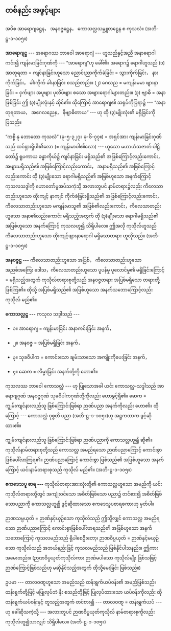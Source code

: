## တစ်နည်း အဖွင့်များ

အပိစ အာရောဂျဋ္ဌေန， အနဝဇ္ဇဋ္ဌေန， ကောသလ္လသမ္ဘူတဋ္ဌေန စ ကုသလံ။ (အဘိ-ဋ္ဌ-၁-၁၀၅။)

**အာရောဂျဋ္ဌ** --- အရောဂဿ ဘာဝေါ အာရောဂျံ --- ဟူသည်နှင့်အညီ အနာရောဂါကင်း၍ ကျန်းမာခြင်းဂုဏ်ကို --- “အာရောဂျ”ဟု ခေါ်၏။ 
အရောဂ၌ ရောဂါဟူသည် (၁) အာတုရတာ = ကျင်နာခြင်းဟူသော ညောင်းညာကိုက်ခဲခြင်း = သွားကိုက်ခြင်း， နားကိုက်ခြင်း， ခါးကိုက် ခါးနာခြင်း စသည်တည်း။ 
(၂) ဂေလည = မကျန်းမမာ ဖျားနာခြင်း = ငှက်ဖျား အပူဖျား ပုလိပ်ဖျား စသော အဖျားရောဂါများတည်း။ 
(၃) ဗျာဓိ = အနာဖြစ်ခြင်း ဤ (၃)မျိုးလုံးနှင့် ဆိုင်၏။ 
ထိုကြောင့် အာရောဂျ၏ သရုပ်ကိုပြရာ၌ --- “အနာတုရတာယ， အဂေလညေန，
နိဗျာဓိတာယ” --- ဟု ထို (၃)မျိုးလုံး၏ မရှိခြင်းကို ပြသည်။

“ကစ္စိ နု ဘောတော ကုသလံ” (ခု-၅-၃၂၇။ ခု-၆-၇၇။) = အရှင်အား ကျန်းမာခြင်းဂုဏ်သည် ထင်ရှားရှိပါ၏လော (= ကျန်းမာပါ၏လော) --- ဟူသော မဟာဟံသဇာတ် ပါဠိတော်၌ ရူပကာယ ခန္ဓာကိုယ်၌ ကျင်နာခြင်း မရှိသည်၏ အဖြစ်ကြောင့်လည်းကောင်း， အဖျားမရှိသည်၏ အဖြစ်ကြောင့်လည်းကောင်း， အနာမရှိသည်၏ အဖြစ်ကြောင့်လည်းကောင်း ထို (၃)မျိုးသော ရောဂါမရှိသည်၏ အဖြစ်ဟူသော အနက်ကြောင့် ကုသလသဒ္ဒါကို ဟောတော်မူအပ်သကဲ့သို့ အလားတူပင် နာမ်တရား၌လည်း ကိလေသာတည်းဟူသော ထိုးကျင့် နာကျင် ကိုက်ခဲခြင်းရှိသည်၏ အဖြစ်ကြောင့်လည်းကောင်း， ကိလေသာတည်းဟူသော မကျန်းမာသူ၏ အဖြစ်၏လည်းကောင်း，ကိလေသာတည်းဟူသော အနာ၏လည်းကောင်း မရှိသည့်အတွက် ထို (၃)မျိုးသော ရောဂါမရှိသည်၏ အဖြစ်ဟူသော အနက်ကြောင့် ကုသလဟူ၍ သိရှိပါလေ။ 
ဤအလို ကုသိုလ်ဟူသည် ကိလေသာတည်းဟူသော ထိုးကျင့်ဖျားနာရောဂါ မရှိသောတရား ဟူလိုသည်။ (အဘိ-ဋ္ဌ-၁-၁၀၅။)

**အနဝဇ္ဇဋ္ဌ ---** ကိလေသာတည်းဟူသော အပြစ်， ကိလေသာတည်းဟူသော အညစ်အကြေး ဒေါသ，ကိလေသာတည်းဟူသော ပူပန်မှု ပူလောင်မှု၏ မရှိခြင်းကြောင့် = မရှိသည့်အတွက် ကုသိုလ်တရားစုတို့သည် အနဝဇ္ဇတရား အပြစ်မရှိသော တရားတို့ ဖြစ်ကြ၏။ 
ထိုသို့ အပြစ်မရှိသည်၏ အဖြစ်ဟူသော အနက်သဘောကြောင့်လည်း ကုသိုလ် မည်၏။

**ကောသလ္လဋ္ဌ ---** ကသုလ သဒ္ဒါသည် ---

- ၁။ အာရောဂျ = ကျန်းမာခြင်း အနာကင်းခြင်း အနက်，

- ၂။ အနဝဇ္ဇ = အပြစ်မရှိခြင်း အနက်，
 
- ၃။ သုခဝိပါက = ကောင်းသော ချမ်းသာသော အကျိုးကိုပေးခြင်း အနက်，

- ၄။ ဆေက = လိမ္မာခြင်း အနက်တို့ကို ဟော၏။

ကုသလဿ ဘာဝေါ ကောသလ္လံ --- ဟု ပြုသောအခါ ယင်း ကောသလ္လ-သဒ္ဒါသည် အာရောဂျဂုဏ် အနဝဇ္ဇဂုဏ် သုခဝိပါကဂုဏ်တို့ကိုလည်း ဟောခွင့်ရှိ၏။ 
ဆေက = ကျွမ်းကျင်နားလည်သူ ဖြစ်ကြောင်းဖြစ်ရာ ဉာဏ်ပညာ အနက်ကိုလည်း ဟော၏။ 
ထိုကြောင့် --- ကောသလ္လံ ဝုစ္စတိ ပညာ (အဘိ-ဋ္ဌ-၁-၁၀၅။)ဟု အဋ္ဌကထာက ဖွင့်ဆိုထား၏။

ကျွမ်းကျင်နားလည်သူ ဖြစ်ကြောင်းဖြစ်ရာ ဉာဏ်ပညာကို ကောသလ္လဟူ၍ ဆို၏။ 
ကုသိုလ်နာမ်တရားစုတို့သည် ကောသလ္လ အမည်ရသော ဉာဏ်ပညာကြောင့် ကောင်းစွာ ဖြစ်ပေါ်လာကြရ၏။ 
ဉာဏ်ပညာကြောင့် ကောင်းစွာ ဖြစ်သည်၏ အဖြစ်ဟူသော အနက်ကြောင့် ယင်းနာမ်တရားစုသည် ကုသိုလ် မည်၏။
<r>(အဘိ-ဋ္ဌ-၁-၁၀၅။)</r>

**ဧကဒေသပူ စာရ ---** ကုသိုလ်တရားအားလုံးတို့၏ ကောသလ္လဟူသော အမည်ကို ယင်း ကုသိုလ်တရားတို့တွင် အကျုံးဝင်သော အစိတ်ဖြစ်သော ပညာ၌ တင်စား၍ အစိတ်ဖြစ်သောပညာကို ကောသလ္လဟူ၍ ဖွင့်ဆိုထားသော ဧကဒေသူပစာရစကားဟု မှတ်ပါ။

ဉာဏသမ္ပယုတ် = ဉာဏ်နှင့်ယှဉ်သော ကုသိုလ်သည် ဤသို့လျှင် ကောသလ္လ အမည်ရသော ဉာဏ်ပညာကြောင့် ကောင်းစွာဖြစ်ပေါ်လာရသည်၏ အဖြစ်ဟူသော အနက်သဘောကြောင့် ကုသလမည်သည် ရှိပါစေဦးတော့၊ ဉာဏဝိပ္ပယုတ် = ဉာဏ်နှင့်မယှဉ်သော ကုသိုလ်သည် အဘယ်နည်းဖြင့် ကုသလမည်သည် ဖြစ်နိုင်ပါသနည်း။ 
ဤကား အမေးတည်း။ 
(ဉာဏဝိပ္ပယုတ်ကုသိုလ်ကား ဉာဏ်မပါသော ကုသိုလ်မျိုး ဖြစ်သဖြင့် ဉာဏ်ကြောင့်ဖြစ်သည်ဟု မဆိုနိုင်သည့်အတွက် ထိုသို့မေးခြင်း ဖြစ်သည်။)

ဥပမာ --- တာလဝဏ္ဋဟူသော အမည်သည် ထန်းရွက်ယပ်ဝန်း၏ အမည်ဖြစ်သည်။ 
ထန်းရွက်တို့ဖြင့် မပြုလုပ်ဘဲ နှီး စသည်တို့ဖြင့် ပြုလုပ်ထားသော ယပ်ဝန်းကိုလည်း ထိုထန်းရွက်ယပ်ဝန်းနှင့် တူသည့်အတွက် တင်စား၍ --- တာလဝဏ္ဋ = ထန်းရွက်ယပ် --- ဟု ခေါ်ဆိုသကဲ့သို့ --- အလားတူပင် ဉာဏဝိပ္ပယုတ်ကုသိုလ် နာမ်တရားစုကိုလည်း ကုသိုလ်ဟူ၍သာလျှင် သိရှိပါလေ။ (အဘိ-ဋ္ဌ-၁-၁၀၅။)